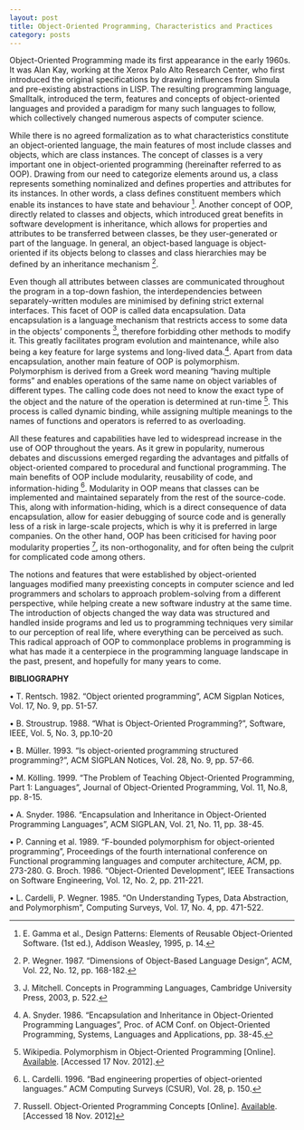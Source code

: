 ```yaml
---
layout: post
title: Object-Oriented Programming, Characteristics and Practices
category: posts
---
```


Object-Oriented Programming made its first appearance in the early 1960s. It was Alan Kay, working at the Xerox Palo Alto Research Center, who first introduced the original specifications by drawing influences from Simula and pre-existing abstractions in LISP. The resulting programming language, Smalltalk, introduced the term, features and concepts of object-oriented languages and provided a paradigm for many such languages to follow, which collectively changed numerous aspects of computer science.

While there is no agreed formalization as to what characteristics constitute an object-oriented language, the main features of most include classes and objects, which are class instances. The concept of classes is a very important one in object-oriented programming (hereinafter referred to as OOP). Drawing from our need to categorize elements around us, a class represents something nominalized and defines properties and attributes for its instances. In other words, a class defines constituent members which enable its instances to have state and behaviour [^1]. Another concept of OOP, directly related to classes and objects, which introduced great benefits in software development is inheritance, which allows for properties and attributes to be transferred between classes, be they user-generated or part of the language. In general, an object-based language is object-oriented if its objects belong to classes and class hierarchies may be defined by an inheritance mechanism [^2].

Even though all attributes between classes are communicated throughout the program in a top-down fashion, the interdependencies between separately-written modules are minimised by defining strict external interfaces. This facet of OOP is called data encapsulation. Data encapsulation is a language mechanism that restricts access to some data in the objects’ components [^3], therefore forbidding other methods to modify it. This greatly facilitates program evolution and maintenance, while also being a key feature for large systems and long-lived data.[^4]. Apart from data encapsulation, another main feature of OOP is polymorphism. Polymorphism is derived from a Greek word meaning “having multiple forms” and enables operations of the same name on object variables of different types. The calling code does not need to know the exact type of the object and the nature of the operation is determined at run-time [^5]. This process is called dynamic binding, while assigning multiple meanings to the names of functions and operators is referred to as overloading.

All these features and capabilities have led to widespread increase in the use of OOP throughout the years. As it grew in popularity, numerous debates and discussions emerged regarding the advantages and pitfalls of object-oriented compared to procedural and functional programming. The main benefits of OOP include modularity, reusability of code, and information-hiding [^6]. Modularity in OOP means that classes can be implemented and maintained separately from the rest of the source-code. This, along with information-hiding, which is a direct consequence of data encapsulation, allow for easier debugging of source code and is generally less of a risk in large-scale projects, which is why it is preferred in large companies. On the other hand, OOP has been criticised for having poor modularity properties [^7], its non-orthogonality, and for often being the culprit for complicated code among others.

The notions and features that were established by object-oriented languages modified many preexisting concepts in computer science and led programmers and scholars to approach problem-solving from a different perspective, while helping create a new software industry at the same time.  The introduction of objects changed the way data was structured and handled inside programs  and led us to programming techniques very similar to our perception of real life, where everything can be perceived as such. This radical approach of OOP to commonplace problems in programming is what has made it a centerpiece in the programming language landscape in the past, present, and hopefully for many years to come.
 
[^1]: E. Gamma et al., Design Patterns: Elements of Reusable Object-Oriented Software. (1st ed.), Addison Weasley, 1995, p. 14.
[^2]: P. Wegner. 1987. “Dimensions of Object-Based Language Design”, ACM, Vol. 22, No. 12, pp. 168-182.
[^3]: J. Mitchell. Concepts in Programming Languages, Cambridge University Press, 2003, p. 522.
[^4]: A. Snyder. 1986. “Encapsulation and Inheritance in Object-Oriented Programming Languages”, Proc.  of  ACM  Conf.  on  Object-Oriented  Programming,  Systems,  Languages  and  Applications, pp. 38-45.
[^5]: Wikipedia. Polymorphism in Object-Oriented Programming [Online]. [Available](http://en.wikipedia.org/wiki/Polymorphism_in_object-oriented_programming). [Accessed 17 Nov. 2012].
[^6]: L. Cardelli. 1996. “Bad engineering properties of object-oriented languages.” ACM Computing Surveys (CSUR), Vol. 28, p. 150.
[^7]: Russell. Object-Oriented Programming Concepts [Online]. [Available](http://www.ctp.bilkent.edu.tr/~russell/java/LectureNotes/1_OOConcepts.htm). [Accessed 18 Nov. 2012]
  
**BIBLIOGRAPHY**
 
• T. Rentsch. 1982. “Object oriented programming”, ACM Sigplan Notices, Vol. 17, No. 9, pp. 51-57.

• B. Stroustrup. 1988. “What is Object-Oriented Programming?”, Software, IEEE, Vol. 5, No. 3, pp.10-20

• B. Müller. 1993. “Is object-oriented programming structured programming?”, ACM SIGPLAN Notices, Vol. 28, No. 9, pp. 57-66.

• M. Kölling. 1999. “The Problem of Teaching Object-Oriented Programming, Part 1: Languages”, Journal of Object-Oriented Programming, Vol. 11, No.8, pp. 8-15.

• A. Snyder. 1986. “Encapsulation and Inheritance in Object-Oriented Programming Languages”, ACM SIGPLAN, Vol. 21, No. 11, pp. 38-45.

• P. Canning et al. 1989. “F-bounded polymorphism for object-oriented programming”, Proceedings of the fourth international conference on Functional programming languages and computer architecture, ACM, pp. 273-280.
G. Broch. 1986. “Object-Oriented Development”, IEEE Transactions on Software Engineering, Vol. 12, No. 2, pp. 211-221.

• L. Cardelli, P. Wegner. 1985. “On Understanding Types, Data Abstraction, and Polymorphism”, Computing Surveys, Vol. 17, No. 4, pp. 471-522.